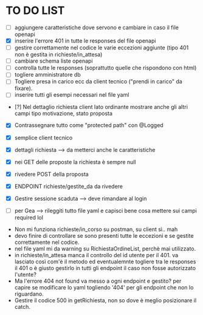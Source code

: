 # TO DO LIST
- [ ] aggiungere caratteristiche dove servono e cambiare in caso il file openapi
- [x] inserire l'errore 401 in tutte le responses del file openapi
- [ ] gestire correttamente nel codice le varie eccezioni aggiunte (tipo 401 non è gestita in  richieste/in_attesa)
- [ ] cambiare schema liste openapi
- [ ] controlla tutte le responses (soprattutto quelle che rispondono con html)
- [ ] togliere amministratore db 
- [ ] Togliere presa in carico ecc da client tecnico ("prendi in carico" da fixare).
- [ ] inserire tutti gli esempi necessari nel file yaml
- [?] Nel dettaglio richiesta client lato ordinante mostrare anche gli altri campi tipo motivazione, stato proposta 
- [x] Contrassegnare tutto come "protected path" con @Logged
- [x] semplice client tecnico
- [x] dettagli richiesta --> da metterci anche le caratteristiche
- [x] nei GET delle proposte la richiesta è sempre null
- [x] rivedere POST della proposta
- [x] ENDPOINT richieste/gestite_da da rivedere
- [x] Gestire sessione scaduta --> deve rimandare al login

- [ ] per Gea --> rileggiti tutto file yaml e capisci bene cosa mettere sui campi required lol

- Non mi funziona richieste/in_corso su postman, su client sì.. mah
- devo finire di controllare se sono presenti tutte le eccezioni e se gestite correttamente nel codice.
- nel file yaml mi da warning su RichiestaOrdineList, perchè mai utilizzato.
- in richieste/in_attesa manca il controllo del id utente per il 401. va lasciato così com'è il metodo ed eventualemnte togliere tra le responses il 401 o è giusto gestirlo in tutti gli endpoint il caso non fosse autorizzato l'utente?
- Ma l'errore 404 not found va messo a ogni endpoint e gestito? per capire se modificare lo yaml togliendo '404' per gli endpoint che non lo riguardano.
- Gestire il codice 500 in getRichiesta, non so dove è meglio posizionare il catch.

